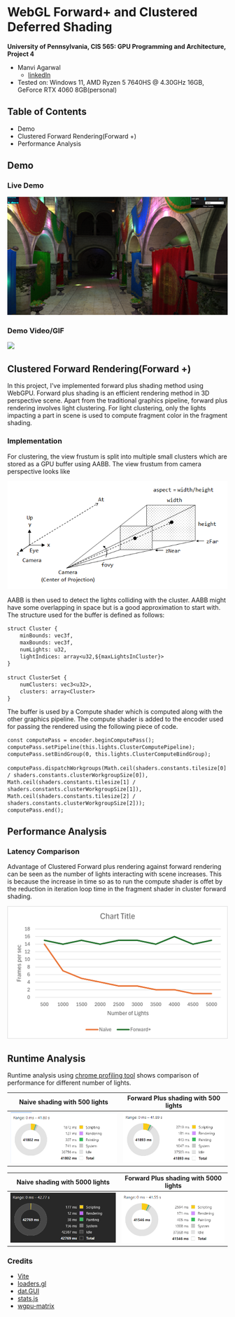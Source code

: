 WebGL Forward+ and Clustered Deferred Shading
======================

**University of Pennsylvania, CIS 565: GPU Programming and Architecture, Project 4**

* Manvi Agarwal
  * [linkedIn](https://www.linkedin.com/in/manviagarwal27/)
* Tested on: Windows 11, AMD Ryzen 5 7640HS @ 4.30GHz 16GB, GeForce RTX 4060 8GB(personal)
  

## Table of Contents
  - Demo
  - Clustered Forward Rendering(Forward +)
  - Performance Analysis

## Demo

### Live Demo

[![](scenes/SponzaRendered.png)](http://manvi27.github.io/Project4-WebGPU-Forward-Plus-and-Clustered-Deferred)

### Demo Video/GIF

![](scenes/VideoDemo.gif)

## Clustered Forward Rendering(Forward +)

In this project, I've implemented forward plus shading method using WebGPU. Forward plus shading is an efficient rendering method in 3D perspective scene. Apart from the traditional graphics pipeline, forward plus rendering involves light clustering. For light clustering, only the lights impacting a part in scene is used to compute fragment color in the fragment shading.

### Implementation

For clustering, the view frustum is split into multiple small clusters which are stored as a GPU buffer using AABB. The view frustum from camera perspective looks like

![](scenes/frustum.png)

AABB is then used to detect the lights colliding with the cluster. AABB might have some overlapping in space but is a good approximation to start with. The structure used for the buffer is defined as follows:

```
struct Cluster {
    minBounds: vec3f,
    maxBounds: vec3f,
    numLights: u32,
    lightIndices: array<u32,${maxLightsInCluster}>
}

struct ClusterSet {
    numClusters: vec3<u32>,
    clusters: array<Cluster>
}

```
The buffer is used by a Compute shader which is computed along with the other graphics pipeline. The compute shader is added to the encoder used for passing the rendered using the following piece of code.

```
const computePass = encoder.beginComputePass();
computePass.setPipeline(this.lights.ClusterComputePipeline);
computePass.setBindGroup(0, this.lights.ClusterComputeBindGroup);

computePass.dispatchWorkgroups(Math.ceil(shaders.constants.tilesize[0] / shaders.constants.clusterWorkgroupSize[0]),
Math.ceil(shaders.constants.tilesize[1] / shaders.constants.clusterWorkgroupSize[1]),
Math.ceil(shaders.constants.tilesize[2] / shaders.constants.clusterWorkgroupSize[2]));
computePass.end();

```

## Performance Analysis

### Latency Comparison  

Advantage of Clustered Forward plus rendering against forward rendering can be seen as the number of lights interacting with scene increases. This is because the increase in time so as to run the compute shader is offet by the reduction in iteration loop time in the fragment shader in cluster forward shading.


![](scenes/FPScomparison.png) 


## Runtime Analysis
Runtime analysis using [chrome profiling tool](https://developer.chrome.com/docs/devtools/performance) shows comparison of performance for different number of lights.


Naive shading with 500 lights    | Forward Plus shading with 500 lights
:-------------------------------:|:-----------------------------------:
![](scenes/Naive_500.png)        |  ![](scenes/ForwardPlus_500.png)

Naive shading with 5000 lights    | Forward Plus shading with 5000 lights
:-------------------------------:|:-----------------------------------:
![](scenes/Naive_5000.png)        |  ![](scenes/ForwardPlus_5000.png)


### Credits

- [Vite](https://vitejs.dev/)
- [loaders.gl](https://loaders.gl/)
- [dat.GUI](https://github.com/dataarts/dat.gui)
- [stats.js](https://github.com/mrdoob/stats.js)
- [wgpu-matrix](https://github.com/greggman/wgpu-matrix)
